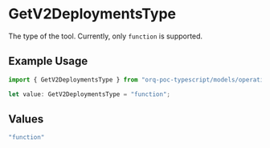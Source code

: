 # GetV2DeploymentsType

The type of the tool. Currently, only `function` is supported.

## Example Usage

```typescript
import { GetV2DeploymentsType } from "orq-poc-typescript/models/operations";

let value: GetV2DeploymentsType = "function";
```

## Values

```typescript
"function"
```